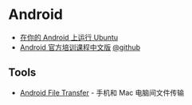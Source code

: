 
# Android

* [在你的 Android 上运行 Ubuntu](http://blog.hysia.com/post/4/run-ubuntu-on-android-phone/)
* [Android 官方培训课程中文版](http://hukai.me/android-training-course-in-chinese/index.html)
  [@github](https://github.com/kesenhoo/android-training-course-in-chinese)

## Tools

- [Android File Transfer](https://www.android.com/filetransfer/) - 手机和 Mac 电脑间文件传输
